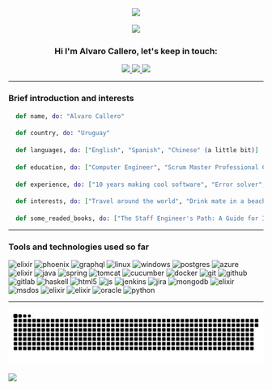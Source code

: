 <p align="center">
  <img src="https://capsule-render.vercel.app/api?color=4da324&type=waving&fontColor=FFFFFF&fontSize=30&fontAlignY=20&height=100&section=header"/>
</p>
<p align="center">
  <img width="600" src="https://media0.giphy.com/media/v1.Y2lkPTc5MGI3NjExYzBiNTM1YzhjZTZiOTEwNzExNjUyZjk2YmIxM2FhODU2Y2Q5NjdhMyZjdD1n/iIqmM5tTjmpOB9mpbn/giphy.gif">
</p>
<h3 align="center" >Hi I'm Alvaro Callero, let's keep in touch:</h3>
<p align="center">
  <a href="https://www.linkedin.com/in/alvaro-callero">
    <img height="50" src="https://cdn3.iconfinder.com/data/icons/social-networks-34/96/social-11-512.png"/>
  </a>
  <a href="https://www.instagram.com/acallero/?hl=en">
    <img height="50" src="https://cdn3.iconfinder.com/data/icons/social-networks-34/96/social-03-512.png"/>
  </a>
  <a href="https://www.facebook.com/alvaro.callero/">
    <img height="50" src="https://cdn3.iconfinder.com/data/icons/social-networks-34/96/social___1-512.png"/>
  </a>
</p>
<div class="line">
 <p><hr background-color="forestgreen"></p>
</div>
<h3> Brief introduction and interests</h3>

```elixir
  def name, do: "Alvaro Callero"
  
  def country, do: "Uruguay"
    
  def languages, do: ["English", "Spanish", "Chinese" (a little bit)]
  
  def education, do: ["Computer Engineer", "Scrum Master Professional Certificate", "Expert in learning by my own :)"]
  
  def experience, do: ["10 years making cool software", "Error solver", "Backend it's my place", "Elixir lover"]
  
  def interests, do: ["Travel around the world", "Drink mate in a beach", "Practice surf", "Read lots of books"]
  
  def some_readed_books, do: ["The Staff Engineer's Path: A Guide for Individual Contributors Navigating Growth and Change - Tanya Reilly", "The Little Book of Talent - Daniel Coyle", "The Power of Now - Eckhart Tolle"]
```
<div class="line">
 <p><hr background-color="forestgreen"></p>
</div>
<h3>Tools and technologies used so far</h3>
<p align="left">
<img src="https://cdn.jsdelivr.net/gh/devicons/devicon/icons/elixir/elixir-original-wordmark.svg" alt="elixir" width="60" height="60"/>
<img src="https://cdn.jsdelivr.net/gh/devicons/devicon/icons/phoenix/phoenix-original.svg" alt="phoenix" width="60" height="60"/>
<img src="https://cdn.jsdelivr.net/gh/devicons/devicon/icons/graphql/graphql-plain.svg" alt="graphql" width="60" height="60"/>
<img src="https://cdn.jsdelivr.net/gh/devicons/devicon/icons/linux/linux-original.svg" alt="linux" width="60" height="60"/>
<img src="https://cdn.jsdelivr.net/gh/devicons/devicon/icons/windows8/windows8-original.svg" alt="windows" width="60" height="60"/>
<img src="https://cdn.jsdelivr.net/gh/devicons/devicon/icons/postgresql/postgresql-original.svg" alt="postgres" width="60" height="60"/>
<img src="https://cdn.jsdelivr.net/gh/devicons/devicon/icons/azure/azure-original-wordmark.svg" alt="azure" width="60" height="60"/>
<img src="https://cdn.jsdelivr.net/gh/devicons/devicon/icons/kubernetes/kubernetes-plain-wordmark.svg" alt="elixir" width="60" height="60"/>
<img src="https://cdn.jsdelivr.net/gh/devicons/devicon/icons/java/java-original-wordmark.svg" alt="java" width="60" height="60"/>
<img src="https://cdn.jsdelivr.net/gh/devicons/devicon/icons/spring/spring-original-wordmark.svg" alt="spring" width="60" height="60"/>
<img src="https://cdn.jsdelivr.net/gh/devicons/devicon/icons/tomcat/tomcat-original-wordmark.svg" alt="tomcat" width="60" height="60"/>
<img src="https://cdn.jsdelivr.net/gh/devicons/devicon/icons/cucumber/cucumber-plain-wordmark.svg" alt="cucumber" width="60" height="60"/>
<img src="https://cdn.jsdelivr.net/gh/devicons/devicon/icons/docker/docker-original-wordmark.svg" alt="docker" width="60" height="60"/>
<img src="https://cdn.jsdelivr.net/gh/devicons/devicon/icons/git/git-original-wordmark.svg" alt="git" width="60" height="60"/>
<img src="https://cdn.jsdelivr.net/gh/devicons/devicon/icons/github/github-original-wordmark.svg" alt="github" width="60" height="60"/>
<img src="https://cdn.jsdelivr.net/gh/devicons/devicon/icons/gitlab/gitlab-original-wordmark.svg" alt="gitlab" width="60" height="60"/>
<img src="https://cdn.jsdelivr.net/gh/devicons/devicon/icons/haskell/haskell-original-wordmark.svg" alt="haskell" width="60" height="60"/>
<img src="https://cdn.jsdelivr.net/gh/devicons/devicon/icons/html5/html5-original.svg" alt="html5" width="60" height="60"/>
<img src="https://cdn.jsdelivr.net/gh/devicons/devicon/icons/javascript/javascript-original.svg" alt="js" width="60" height="60"/>
<img src="https://cdn.jsdelivr.net/gh/devicons/devicon/icons/jenkins/jenkins-original.svg" alt="jenkins" width="60" height="60"/>
<img src="https://cdn.jsdelivr.net/gh/devicons/devicon/icons/jira/jira-original-wordmark.svg" alt="jira" width="60" height="60"/>
<img src="https://cdn.jsdelivr.net/gh/devicons/devicon/icons/mongodb/mongodb-original-wordmark.svg" alt="mongodb" width="60" height="60"/>
<img src="https://cdn.jsdelivr.net/gh/devicons/devicon/icons/moodle/moodle-original-wordmark.svg" alt="elixir" width="60" height="60"/>
<img src="https://cdn.jsdelivr.net/gh/devicons/devicon/icons/msdos/msdos-original.svg" alt="msdos" width="60" height="60"/>
<img src="https://cdn.jsdelivr.net/gh/devicons/devicon/icons/mysql/mysql-original-wordmark.svg" alt="elixir" width="60" height="60"/>
<img src="https://cdn.jsdelivr.net/gh/devicons/devicon/icons/npm/npm-original-wordmark.svg" alt="elixir" width="60" height="60"/>
<img src="https://cdn.jsdelivr.net/gh/devicons/devicon/icons/oracle/oracle-original.svg" alt="oracle" width="60" height="60"/>
<img src="https://cdn.jsdelivr.net/gh/devicons/devicon/icons/python/python-original.svg" alt="python" width="60" height="60"/>
</p>
<div class="line">
 <p><hr background-color="forestgreen"></p>
</div>

![Snake animation](https://raw.githubusercontent.com/alvarocallero/alvarocallero/output/github-contribution-grid-snake-dark.svg)

<a href=""> <img align="left" width="260" src="https://github-readme-stats-sigma-five.vercel.app/api/top-langs/?username=alvarocallero&theme=react&line_height=60&hide=css"/> </a>









